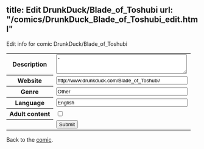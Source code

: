 title: Edit DrunkDuck/Blade_of_Toshubi
url: "/comics/DrunkDuck_Blade_of_Toshubi_edit.html"
---
Edit info for comic DrunkDuck/Blade_of_Toshubi

<form name="comic" action="http://gaepostmail.appspot.com/comic/" method="post">
<table class="comicinfo">
<tr>
<th>Description</th><td><textarea name="description" cols="40" rows="3">-</textarea></td>
</tr>
<tr>
<th>Website</th><td><input type="text" name="url" value="http://www.drunkduck.com/Blade_of_Toshubi/" size="40"/></td>
</tr>
<tr>
<th>Genre</th><td><input type="text" name="genre" value="Other" size="40"/></td>
</tr>
<tr>
<th>Language</th><td><input type="text" name="language" value="English" size="40"/></td>
</tr>
<tr>
<th>Adult content</th><td><input type="checkbox" name="adult" value="adult" /></td>
</tr>
<tr>
<th></th><td>
<input type="hidden" name="comic" value="DrunkDuck_Blade_of_Toshubi" />
<input type="submit" name="submit" value="Submit" />
</td>
</tr>
</table>
</form>

Back to the [comic](DrunkDuck_Blade_of_Toshubi.html).
